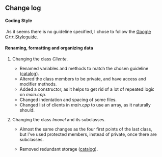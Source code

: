 ## Change log

#### Coding Style

​	As it seems there is no guideline specified, I chose to follow the [Google C++ Styleguide](https://google.github.io/styleguide/cppguide.html).

#### Renaming, formatting and organizing data

 1. Changing the class *Cliente*.

    - Renamed variables and methods to match the chosen guideline ([catalog](https://refactoring.com/catalog/renameVariable.html)).
    - Altered the class members to be private, and have access and modifier methods.
    - Added a constructor, as it helps to get rid of a lot of repeated logic on *main.cpp*.
    - Changed indentation and spacing of some files.
    - Changed list of clients in _main.cpp_ to use an array, as it naturally should.

 2. Changing the class *Imovel* and its subclasses.

    - Almost the same changes as the four first points of the last class, but I've used protected members, instead of private, once there are subclasses.

    - Removed redundant storage ([catalog](https://refactoring.com/catalog/replaceDerivedVariableWithQuery.html)).

      

